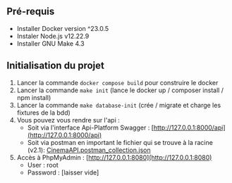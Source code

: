 ## Pré-requis
- Installer Docker version ^23.0.5
- Instaler Node.js v12.22.9
- Installer GNU Make 4.3

## Initialisation du projet
1. Lancer la commande `docker compose build` pour construire le docker
2. Lancer la commande `make init` (lance le docker up / composer install / npm install)
3. Lancer la commande `make database-init` (crée / migrate et charge les fixtures de la bdd)
4. Vous pouvez vous rendre sur l'api :
   - Soit via l'interface Api-Platform Swagger : [http://127.0.0.1:8000/api](http://127.0.0.1:8000/api)
   - Soit via postman en important le fichier qui se trouve à la racine (v2.1): [CinemaAPI.postman_collection.json](CinemaAPI.postman_collection.json)
5. Accès à PhpMyAdmin : [http://127.0.0.1:8080](http://127.0.0.1:8080)
   - User : root
   - Password : [laisser vide]